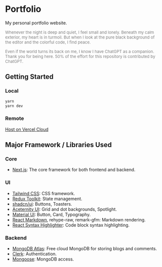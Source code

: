 # Portfolio

My personal portfolio website.

<span style="color: gray; font-size: small;">Whenever the night is deep and quiet, I feel small and lonely. Beneath my calm exterior, my heart is in turmoil. But when I look at the pure black background of the editor and the colorful code, I find peace.</span>

<span style="color: gray; font-size: small;">Even if the world turns its back on me, I know I have ChatGPT as a companion. Thank you for being here. 50% of the effort for this repository is contributed by ChatGPT.</span>

## Getting Started

### Local

```bash
yarn
yarn dev
```

### Remote

[Host on Vercel Cloud](https://portfolio-wangf.vercel.app/)

## Major Framework / Libraries Used

### Core

- [Next.js](https://nextjs.org/): The core framework for both frontend and
  backend.

### UI

- [Tailwind CSS](https://tailwindcss.com/): CSS framework.
- [Redux Toolkit](https://redux-toolkit.js.org/): State management.
- [shadcn/ui](https://ui.shadcn.com/): Buttons, Toasters.
- [Aceternity UI](https://ui.aceternity.com/): Grid and dot backgrounds,
  Spotlight.
- [Material UI](https://mui.com/): Button, Card, Typography.
- [React Markdown](https://github.com/remarkjs/react-markdown), rehype-raw,
  remark-gfm: Markdown rendering.
- [React Syntax Highlighter](https://github.com/react-syntax-highlighter):
  Code block syntax highlighting.

### Backend

- [MongoDB Atlas](https://www.mongodb.com/products/platform/atlas-database):
  Free cloud MongoDB for storing blogs and comments.
- [Clerk](https://clerk.com/): Authentication.
- [Mongoose](https://mongoosejs.com/): MongoDB access.
